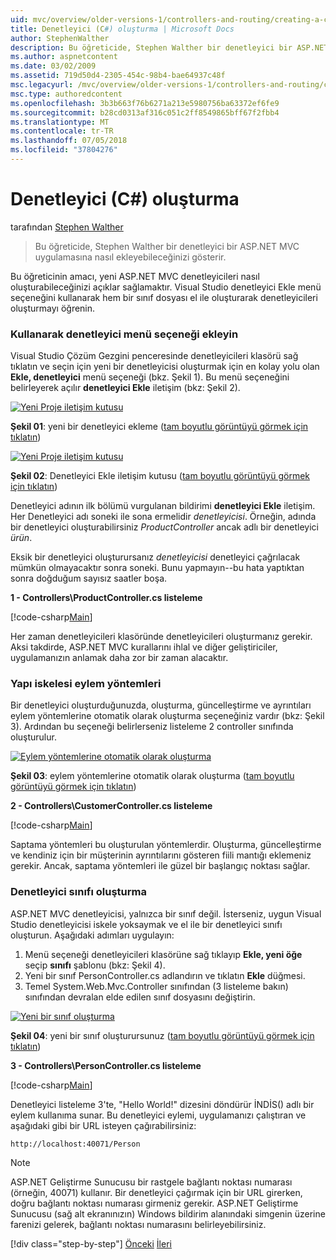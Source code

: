 ```yaml
---
uid: mvc/overview/older-versions-1/controllers-and-routing/creating-a-controller-cs
title: Denetleyici (C#) oluşturma | Microsoft Docs
author: StephenWalther
description: Bu öğreticide, Stephen Walther bir denetleyici bir ASP.NET MVC uygulamasına nasıl ekleyebileceğinizi gösterir.
ms.author: aspnetcontent
ms.date: 03/02/2009
ms.assetid: 719d50d4-2305-454c-98b4-bae64937c48f
msc.legacyurl: /mvc/overview/older-versions-1/controllers-and-routing/creating-a-controller-cs
msc.type: authoredcontent
ms.openlocfilehash: 3b3b663f76b6271a213e5980756ba63372ef6fe9
ms.sourcegitcommit: b28cd0313af316c051c2ff8549865bff67f2fbb4
ms.translationtype: MT
ms.contentlocale: tr-TR
ms.lasthandoff: 07/05/2018
ms.locfileid: "37804276"
---
```

<a name="creating-a-controller-c"></a>Denetleyici (C#) oluşturma
====================
tarafından [Stephen Walther](https://github.com/StephenWalther)

> Bu öğreticide, Stephen Walther bir denetleyici bir ASP.NET MVC uygulamasına nasıl ekleyebileceğinizi gösterir.


Bu öğreticinin amacı, yeni ASP.NET MVC denetleyicileri nasıl oluşturabileceğinizi açıklar sağlamaktır. Visual Studio denetleyici Ekle menü seçeneğini kullanarak hem bir sınıf dosyası el ile oluşturarak denetleyicileri oluşturmayı öğrenin.

### <a name="using-the-add-controller-menu-option"></a>Kullanarak denetleyici menü seçeneği ekleyin

Visual Studio Çözüm Gezgini penceresinde denetleyicileri klasörü sağ tıklatın ve seçin için yeni bir denetleyicisi oluşturmak için en kolay yolu olan **Ekle, denetleyici** menü seçeneği (bkz. Şekil 1). Bu menü seçeneğini belirleyerek açılır **denetleyici Ekle** iletişim (bkz: Şekil 2).


[![Yeni Proje iletişim kutusu](creating-a-controller-cs/_static/image1.jpg)](creating-a-controller-cs/_static/image1.png)

**Şekil 01**: yeni bir denetleyici ekleme ([tam boyutlu görüntüyü görmek için tıklatın](creating-a-controller-cs/_static/image2.png))


[![Yeni Proje iletişim kutusu](creating-a-controller-cs/_static/image2.jpg)](creating-a-controller-cs/_static/image3.png)

**Şekil 02**: Denetleyici Ekle iletişim kutusu ([tam boyutlu görüntüyü görmek için tıklatın](creating-a-controller-cs/_static/image4.png))


Denetleyici adının ilk bölümü vurgulanan bildirimi **denetleyici Ekle** iletişim. Her Denetleyici adı soneki ile sona ermelidir *denetleyicisi*. Örneğin, adında bir denetleyici oluşturabilirsiniz *ProductController* ancak adlı bir denetleyici *ürün*.


Eksik bir denetleyici oluşturursanız *denetleyicisi* denetleyici çağrılacak mümkün olmayacaktır sonra soneki. Bunu yapmayın--bu hata yaptıktan sonra doğduğum sayısız saatler boşa.


**1 - Controllers\ProductController.cs listeleme**

[!code-csharp[Main](creating-a-controller-cs/samples/sample1.cs)]

Her zaman denetleyicileri klasöründe denetleyicileri oluşturmanız gerekir. Aksi takdirde, ASP.NET MVC kurallarını ihlal ve diğer geliştiriciler, uygulamanızın anlamak daha zor bir zaman alacaktır.

### <a name="scaffolding-action-methods"></a>Yapı iskelesi eylem yöntemleri

Bir denetleyici oluşturduğunuzda, oluşturma, güncelleştirme ve ayrıntıları eylem yöntemlerine otomatik olarak oluşturma seçeneğiniz vardır (bkz: Şekil 3). Ardından bu seçeneği belirlerseniz listeleme 2 controller sınıfında oluşturulur.


[![Eylem yöntemlerine otomatik olarak oluşturma](creating-a-controller-cs/_static/image3.jpg)](creating-a-controller-cs/_static/image5.png)

**Şekil 03**: eylem yöntemlerine otomatik olarak oluşturma ([tam boyutlu görüntüyü görmek için tıklatın](creating-a-controller-cs/_static/image6.png))


**2 - Controllers\CustomerController.cs listeleme**

[!code-csharp[Main](creating-a-controller-cs/samples/sample2.cs)]

Saptama yöntemleri bu oluşturulan yöntemlerdir. Oluşturma, güncelleştirme ve kendiniz için bir müşterinin ayrıntılarını gösteren fiili mantığı eklemeniz gerekir. Ancak, saptama yöntemleri ile güzel bir başlangıç noktası sağlar.

### <a name="creating-a-controller-class"></a>Denetleyici sınıfı oluşturma

ASP.NET MVC denetleyicisi, yalnızca bir sınıf değil. İsterseniz, uygun Visual Studio denetleyicisi iskele yoksaymak ve el ile bir denetleyici sınıfı oluşturun. Aşağıdaki adımları uygulayın:

1. Menü seçeneği denetleyicileri klasörüne sağ tıklayıp **Ekle, yeni öğe** seçip **sınıfı** şablonu (bkz: Şekil 4).
2. Yeni bir sınıf PersonController.cs adlandırın ve tıklatın **Ekle** düğmesi.
3. Temel System.Web.Mvc.Controller sınıfından (3 listeleme bakın) sınıfından devralan elde edilen sınıf dosyasını değiştirin.


[![Yeni bir sınıf oluşturma](creating-a-controller-cs/_static/image4.jpg)](creating-a-controller-cs/_static/image7.png)

**Şekil 04**: yeni bir sınıf oluşturursunuz ([tam boyutlu görüntüyü görmek için tıklatın](creating-a-controller-cs/_static/image8.png))


**3 - Controllers\PersonController.cs listeleme**

[!code-csharp[Main](creating-a-controller-cs/samples/sample3.cs)]

Denetleyici listeleme 3'te, "Hello World!" dizesini döndürür İNDİS() adlı bir eylem kullanıma sunar. Bu denetleyici eylemi, uygulamanızı çalıştıran ve aşağıdaki gibi bir URL isteyen çağırabilirsiniz:

`http://localhost:40071/Person`

> [!NOTE]
> 
> ASP.NET Geliştirme Sunucusu bir rastgele bağlantı noktası numarası (örneğin, 40071) kullanır. Bir denetleyici çağırmak için bir URL girerken, doğru bağlantı noktası numarası girmeniz gerekir. ASP.NET Geliştirme Sunucusu (sağ alt ekranınızın) Windows bildirim alanındaki simgenin üzerine farenizi gelerek, bağlantı noktası numarasını belirleyebilirsiniz.
> 
> [!div class="step-by-step"]
> [Önceki](adding-dynamic-content-to-a-cached-page-cs.md)
> [İleri](creating-an-action-cs.md)
